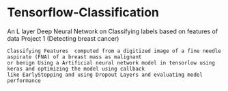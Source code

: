 # Tensorflow-Classification
An L layer Deep Neural Network on Classifying labels based on features of data 
Project 1 (Detecting breast cancer)

    Classifying Features  computed from a digitized image of a fine needle aspirate (FNA) of a breast mass as malignant
    or benign Using a Artificial neural network model in tensorlow using keras and optimizing the model using callback 
    like EarlyStopping and using Dropout Layers and evaluating model performance
